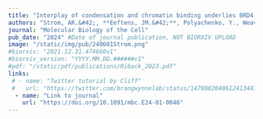 ```yaml
---
title: "Interplay of condensation and chromatin binding underlies BRD4 targeting"
authors: "Strom, AR.&#42;, **Eeftens, JM.&#42;**, Polyachenko, Y., Weavver, CJ., Watanabe, HF., Brache, D., Orlovsky, ND., Jumper, CC., Jacobs, WM., Brangwynne, CP."
journal: "Molecular Biology of the Cell"
pub_date: "2024" #Date of journal publication, NOT BIORXIV UPLOAD
image: "/static/img/pub/240601Strom.png"
#biorxiv: "2021.12.31.474660v1"
#biorxiv_version: "YYYY.MM.DD.######v1"
#pdf: "/static/pdf/publications/Riback_2023.pdf"
links:
 # - name: "Twitter tutorial by Cliff"
 #   url: "https://twitter.com/brangwynnelab/status/1478002048612413441"
  - name: "Link to journal"
    url: "https://doi.org/10.1091/mbc.E24-01-0046"
---
```

